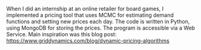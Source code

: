 When I did an internship at an online retailer for board games, I implemented a pricing tool that uses MCMC for estimating demand functions and setting new prices each day. The code is written in Python, using MongoDB for storing the prices. The program is accessible via a Web Service.
Main inspiration was this blog post: https://www.griddynamics.com/blog/dynamic-pricing-algorithms
